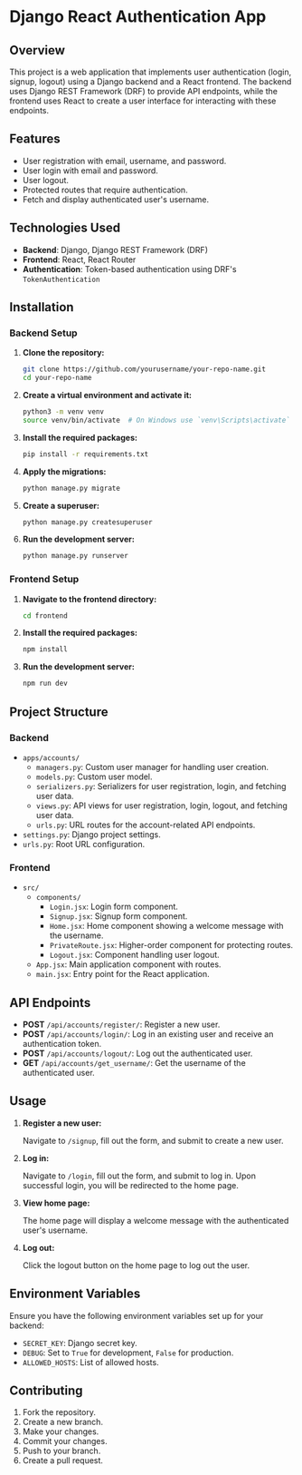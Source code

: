 # Django React Authentication App

## Overview

This project is a web application that implements user authentication (login, signup, logout) using a Django backend and a React frontend. The backend uses Django REST Framework (DRF) to provide API endpoints, while the frontend uses React to create a user interface for interacting with these endpoints.

## Features

- User registration with email, username, and password.
- User login with email and password.
- User logout.
- Protected routes that require authentication.
- Fetch and display authenticated user's username.

## Technologies Used

- **Backend**: Django, Django REST Framework (DRF)
- **Frontend**: React, React Router
- **Authentication**: Token-based authentication using DRF's `TokenAuthentication`

## Installation

### Backend Setup

1. **Clone the repository:**

    ```sh
    git clone https://github.com/yourusername/your-repo-name.git
    cd your-repo-name
    ```

2. **Create a virtual environment and activate it:**

    ```sh
    python3 -m venv venv
    source venv/bin/activate  # On Windows use `venv\Scripts\activate`
    ```

3. **Install the required packages:**

    ```sh
    pip install -r requirements.txt
    ```

4. **Apply the migrations:**

    ```sh
    python manage.py migrate
    ```

5. **Create a superuser:**

    ```sh
    python manage.py createsuperuser
    ```

6. **Run the development server:**

    ```sh
    python manage.py runserver
    ```

### Frontend Setup

1. **Navigate to the frontend directory:**

    ```sh
    cd frontend
    ```

2. **Install the required packages:**

    ```sh
    npm install
    ```

3. **Run the development server:**

    ```sh
    npm run dev
    ```

## Project Structure

### Backend

- `apps/accounts/`
  - `managers.py`: Custom user manager for handling user creation.
  - `models.py`: Custom user model.
  - `serializers.py`: Serializers for user registration, login, and fetching user data.
  - `views.py`: API views for user registration, login, logout, and fetching user data.
  - `urls.py`: URL routes for the account-related API endpoints.
- `settings.py`: Django project settings.
- `urls.py`: Root URL configuration.

### Frontend

- `src/`
  - `components/`
    - `Login.jsx`: Login form component.
    - `Signup.jsx`: Signup form component.
    - `Home.jsx`: Home component showing a welcome message with the username.
    - `PrivateRoute.jsx`: Higher-order component for protecting routes.
    - `Logout.jsx`: Component handling user logout.
  - `App.jsx`: Main application component with routes.
  - `main.jsx`: Entry point for the React application.

## API Endpoints

- **POST** `/api/accounts/register/`: Register a new user.
- **POST** `/api/accounts/login/`: Log in an existing user and receive an authentication token.
- **POST** `/api/accounts/logout/`: Log out the authenticated user.
- **GET** `/api/accounts/get_username/`: Get the username of the authenticated user.

## Usage

1. **Register a new user:**

   Navigate to `/signup`, fill out the form, and submit to create a new user.

2. **Log in:**

   Navigate to `/login`, fill out the form, and submit to log in. Upon successful login, you will be redirected to the home page.

3. **View home page:**

   The home page will display a welcome message with the authenticated user's username.

4. **Log out:**

   Click the logout button on the home page to log out the user.

## Environment Variables

Ensure you have the following environment variables set up for your backend:

- `SECRET_KEY`: Django secret key.
- `DEBUG`: Set to `True` for development, `False` for production.
- `ALLOWED_HOSTS`: List of allowed hosts.

## Contributing

1. Fork the repository.
2. Create a new branch.
3. Make your changes.
4. Commit your changes.
5. Push to your branch.
6. Create a pull request.

